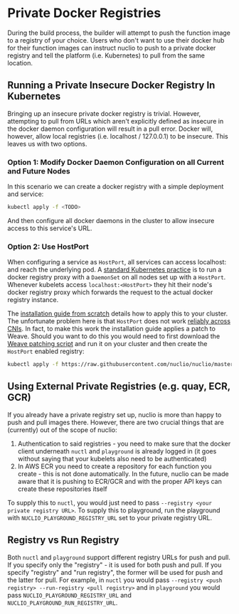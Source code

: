 # Private Docker Registries

During the build process, the builder will attempt to push the function image to a registry of your choice. Users who don't want to use their docker hub for their function images can instruct nuclio to push to a private docker registry and tell the platform (i.e. Kubernetes) to pull from the same location.

## Running a Private Insecure Docker Registry In Kubernetes

Bringing up an insecure private docker registry is trivial. However, attempting to pull from URLs which aren't explicitly defined as insecure in the docker daemon configuration will result in a pull error. Docker will, however, allow local registries (i.e. localhost / 127.0.0.1) to be insecure. This leaves us with two options.

### Option 1: Modify Docker Daemon Configuration on all Current and Future Nodes
In this scenario we can create a docker registry with a simple deployment and service:

```bash
kubectl apply -f <TODO>
```

And then configure all docker daemons in the cluster to allow insecure access to this service's URL.

### Option 2: Use HostPort
When configuring a service as `HostPort`, all services can access localhost:<HostPort> and reach the underlying pod. A [standard Kubernetes practice](https://github.com/kubernetes/kubernetes/tree/master/cluster/addons/registry) is to run a docker registry proxy with a `DaemonSet` on all nodes set up with a `HostPort`. Whenever kubelets access `localhost:<HostPort>` they hit their node's docker registry proxy which forwards the request to the actual docker registry instance. 

The [installation guide from scratch](install/linux.md) details how to apply this to your cluster. The unfortunate problem here is that `HostPort` does not work [reliably across CNIs](https://github.com/kubernetes/kubernetes/issues/23920). In fact, to make this work the installation guide applies a patch to Weave. Should you want to do this you would need to first download the [Weave patching script](https://github.com/nuclio/nuclio/blob/master/hack/k8s/scripts/install_cni_plugins) and run it on your cluster and then create the `HostPort` enabled registry:

```bash
kubectl apply -f https://raw.githubusercontent.com/nuclio/nuclio/master/hack/k8s/resources/registry.yaml
```

## Using External Private Registries (e.g. quay, ECR, GCR)
If you already have a private registry set up, nuclio is more than happy to push and pull images there. However, there are two crucial things that are (currently) out of the scope of nuclio:

1. Authentication to said registries - you need to make sure that the docker client underneath `nuctl` and `playground` is already logged in (it goes without saying that your kubelets also need to be authenticated)
2. In AWS ECR you need to create a repository for each function you create - this is not done automatically. In the future, nuclio can be made aware that it is pushing to ECR/GCR and with the proper API keys can create these repositories itself

To supply this to `nuctl`, you would just need to pass `--registry <your private registry URL>`. To supply this to playground, run the playground with `NUCLIO_PLAYGROUND_REGISTRY_URL` set to your private registry URL. 

## Registry vs Run Registry

Both `nuctl` and `playground` support different registry URLs for push and pull. If you specify only the "registry" - it is used for both push and pull. If you specify "registry" and "run registry", the former will be used for push and the latter for pull. For example, in `nuctl` you would pass `--registry <push registry> --run-registry <pull registry>` and in `playground` you would pass `NUCLIO_PLAYGROUND_REGISTRY_URL` and `NUCLIO_PLAYGROUND_RUN_REGISTRY_URL`. 
  